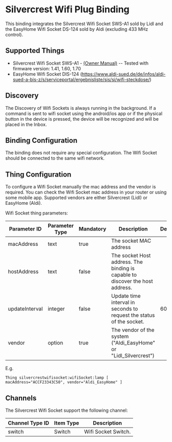 # Silvercrest Wifi Plug Binding

This binding integrates the Silvercrest Wifi Socket SWS-A1 sold by Lidl and the EasyHome Wifi Socket DS-124 sold by Aldi (excluding 433 MHz control).

## Supported Things

- Silvercrest Wifi Socket SWS-A1 - [(Owner Manual)](http://www.lidl-service.com/static/118127777/103043_FI.pdf)   --   Tested with firmware version: 1.41, 1.60, 1.70
- EasyHome Wifi Socket DIS-124 (https://www.aldi-sued.de/de/infos/aldi-sued-a-bis-z/s/serviceportal/ergebnisliste/sis/si/wifi-steckdose/)


## Discovery

The Discovery of Wifi Sockets is always running in the background. If a command is sent to wifi socket using the android/ios app or if the physical button in the device is pressed, the device will be recognized and will be placed in the Inbox.

## Binding Configuration

The binding does not require any special configuration. The Wifi Socket should be connected to the same wifi network.

## Thing Configuration

To configure a Wifi Socket manually the mac address and the vendor is required. You can check the Wifi Socket mac address in your router or using some mobile app. Supported vendors are either Silvercrest (Lidl) or EasyHome (Aldi). 

Wifi Socket thing parameters:

| Parameter ID | Parameter Type | Mandatory | Description | Default |
|--------------|----------------|------|------------------|-----|
| macAddress | text | true | The socket MAC address |  |
| hostAddress | text | false | The socket Host address. The binding is capable to discover the host address. |  |
| updateInterval | integer | false | Update time interval in seconds to request the status of the socket. | 60 |
| vendor | option | true | The vendor of the system ("Aldi_EasyHome" or "Lidl_Silvercrest") |  |


E.g.

```
Thing silvercrestwifisocket:wifiSocket:lamp [ macAddress="ACCF23343C50", vendor="Aldi_EasyHome" ]
```

## Channels

The Silvercrest Wifi Socket support the following channel:

| Channel Type ID | Item Type    | Description  |
|-----------------|------------------------|--------------|
| switch | Switch | Wifi Socket Switch. |